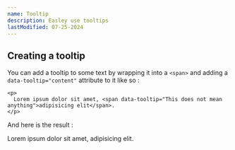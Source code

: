 ```yaml
---
name: Tooltip
description: Easley use tooltips
lastModified: 07-25-2024
---
```


## Creating a tooltip

You can add a tooltip to some text by wrapping it into a `<span>` and adding a `data-tooltip="content"` attribute to it like so :

```svelte
<p>
  Lorem ipsum dolor sit amet, <span data-tooltip="This does not mean anything">adipisicing elit</span>.
</p>
```
And here is the result :
<p>
  Lorem ipsum dolor sit amet, <span data-tooltip="This does not mean anything">adipisicing elit</span>.
</p>
